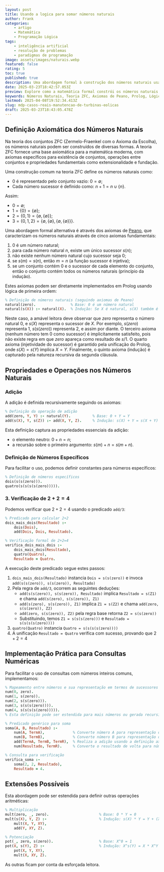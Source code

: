 ```yaml
---
layout: post
title: Usando a logica para somar números naturais
author: Frank
categories:
    - artigo
    - Matemática
    - Programação Lógica
tags:
    - inteligência artificial
    - resolução de problemas
    - paradigmas de programação
image: assets/images/naturais.webp
featured: false
rating: 5
toc: true
published: true
description: Uma abordagem formal à construção dos números naturais usando teoria dos conjuntos ZFC, axiomas de Peano e sua implementação em Prolog.
date: 2025-03-23T18:42:57.053Z
preview: Explore como a matemática formal constrói os números naturais e como podemos implementar essa lógica em Prolog para provar que 2+2=4.
keywords: Números Naturais, Teoria ZFC, Axiomas de Peano, Prolog, Lógica de Primeira Ordem, Aritmética, Adição, Operações Recursivas, Teoria dos Conjuntos, Provas Formais, Matemática Computacional, Sucessor, Indução, Peano, Zermelo-Fraenkel
lastmod: 2025-04-08T19:52:34.413Z
slug: mdp-casos-reais-manutencao-de-turbinas-eolicas
draft: 2025-03-23T18:43:05.478Z
---
```


## Definição Axiomática dos Números Naturais

Na teoria dos conjuntos ZFC (Zermelo-Fraenkel com o Axioma da Escolha), os números naturais podem ser construídos de diversas formas. A teoria ZFC fornece uma base axiomática para a matemática moderna, com axiomas específicos para existência de conjuntos, operações entre conjuntos e propriedades fundamentais como extensionalidade e fundação.

Uma construção comum na teoria ZFC define os números naturais como:

- $0$ é representado pelo conjunto vazio: $0 = \emptyset$;
- Cada número sucessor é definido como: $n+1 = n \cup \{n\}$.

Assim:

- $0 = \emptyset$;
- $1 = \{0\} = \{\emptyset\}$;
- $2 = \{0,1\} = \{\emptyset, \{\emptyset\}\}$;
- $3 = \{0,1,2\} = \{\emptyset, \{\emptyset\}, \{\emptyset, \{\emptyset\}\}\}$.

Uma abordagem formal alternativa é através dos axiomas de [Peano](https://en.wikipedia.org/wiki/Giuseppe_Peano), que caracterizam os números naturais através de cinco axiomas fundamentais:

1. $0$ é um número natural;
2. para cada número natural $n$, existe um único sucessor $s(n)$;
3. não existe nenhum número natural cujo sucessor seja $0$;
4. se $s(m) = s(n)$, então $m = n$ (a função sucessor é injetiva);
5. se um conjunto contém $0$ e o sucessor de cada elemento do conjunto, então o conjunto contém todos os números naturais (princípio da indução).

Estes axiomas podem ser diretamente implementados em Prolog usando lógica de primeira ordem:

```prolog
% Definição de números naturais (seguindo axiomas de Peano)
natural(zero).                % Base: 0 é um número natural
natural(s(X)) :- natural(X).  % Indução: Se X é natural, s(X) também é
```

Neste caso, a amável leitora deve observar que $zero$ representa o número natural $0$, e $s(X)$ representa o sucessor de $X$. Por exemplo, $s(zero)$ representa $1$, $s(s(zero))$ representa $2$, e assim por diante. O terceiro axioma (nenhum número tem $0$ como sucessor) é implicitamente satisfeito, pois não existe regra em que $zero$ apareça como resultado de $s/1$. O quarto axioma (injetividade do sucessor) é garantido pela unificação do Prolog, onde $s(X) = s(Y)$ implica $X = Y$. Finalmente, o quinto axioma (indução) é capturado pela natureza recursiva da segunda cláusula.

## Propriedades e Operações nos Números Naturais

### Adição

A adição é definida recursivamente seguindo os axiomas:

```prolog
% Definição da operação de adição
add(zero, Y, Y) :- natural(Y).          % Base: 0 + Y = Y
add(s(X), Y, s(Z)) :- add(X, Y, Z).     % Indução: s(X) + Y = s(X + Y)
```

Esta definição captura as propriedades essenciais da adição:

- o elemento neutro: $0 + n = n$;
- a recursão sobre o primeiro argumento: $s(m) + n = s(m + n)$.

### Definição de Números Específicos

Para facilitar o uso, podemos definir constantes para números específicos:

```prolog
% Definição de números específicos
dois(s(s(zero))).
quatro(s(s(s(s(zero))))).
```

### 3. Verificação de $2 + 2 = 4$

Podemos verificar que $2 + 2 = 4$ usando o predicado `add/3`:

```prolog
% Predicado para calcular 2+2
dois_mais_dois(Resultado) :-
    dois(Dois),
    add(Dois, Dois, Resultado).

% Verificação formal de 2+2=4
verifica_dois_mais_dois :-
    dois_mais_dois(Resultado),
    quatro(Quatro),
    Resultado = Quatro.
```

A execução deste predicado segue estes passos:

1. `dois_mais_dois(Resultado)` instancia `Dois = s(s(zero))` e invoca `add(s(s(zero)), s(s(zero)), Resultado)`
2. Pela regra de `add/3`, ocorrem as seguintes deduções:
   - `add(s(s(zero)), s(s(zero)), Resultado)` implica `Resultado = s(Z1)` e chama `add(s(zero), s(s(zero)), Z1)`
   - `add(s(zero), s(s(zero)), Z1)` implica `Z1 = s(Z2)` e chama `add(zero, s(s(zero)), Z2)`
   - `add(zero, s(s(zero)), Z2)` pela regra base retorna `Z2 = s(s(zero))`
   - Substituindo, temos `Z1 = s(s(s(zero)))` e `Resultado = s(s(s(s(zero))))`
3. `quatro(Quatro)` instancia `Quatro = s(s(s(s(zero))))`
4. A unificação `Resultado = Quatro` verifica com sucesso, provando que $2 + 2 = 4$

## Implementação Prática para Consultas Numéricas

Para facilitar o uso de consultas com números inteiros comuns, implementamos:

```prolog
% Mapeamento entre números e sua representação em termos de sucessores
num(0, zero).
num(1, s(zero)).
num(2, s(s(zero))).
num(3, s(s(s(zero)))).
num(4, s(s(s(s(zero))))).
% Esta definição pode ser estendida para mais números ou gerada recursivamente

% Predicado genérico para soma
soma(A, B, Resultado) :-
    num(A, TermA),             % Converte número A para representação de Peano
    num(B, TermB),             % Converte número B para representação de Peano
    add(TermA, TermB, TermR),  % Realiza a adição usando a definição axiomática
    num(Resultado, TermR).     % Converte o resultado de volta para número

% Consulta para verificação
verifica_soma :-
    soma(2, 2, Resultado),
    Resultado = 4.
```

## Extensões Possíveis

Esta abordagem pode ser estendida para definir outras operações aritméticas:

```prolog
% Multiplicação
mult(zero, _, zero).                       % Base: 0 * Y = 0
mult(s(X), Y, Z) :-                        % Indução: s(X) * Y = Y + (X * Y)
    mult(X, Y, XY),
    add(Y, XY, Z).

% Potenciação
pot(_, zero, s(zero)).                     % Base: X^0 = 1
pot(X, s(Y), Z) :-                         % Indução: X^s(Y) = X * X^Y
    pot(X, Y, XY),
    mult(X, XY, Z).
```

As outras ficam por conta da esforçada leitora.
